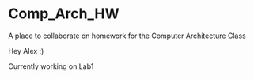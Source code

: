 # Comp_Arch_HW
A place to collaborate on homework for the Computer Architecture Class

Hey Alex :)

Currently working on Lab1
